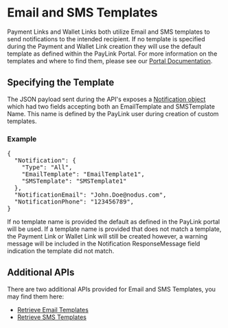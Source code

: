 # Email and SMS Templates
Payment Links and Wallet Links both utilize Email and SMS templates to send notifications to the intended recipient.  If no template is specified during the Payment and Wallet Link creation they will use the default template as defined within the PayLink Portal.  For more information on the templates and where to find them, please see our [Portal Documentation](../../../../Portal/blob/master/Sections/Features.md).

## Specifying the Template
The JSON payload sent during the API's exposes a [Notification object](JSON%20Objects.md#notification) which had two fields accepting both an EmailTemplate and SMSTemplate Name.  This name is defined by the PayLink user during creation of custom templates.

### Example
<pre>
{
  "Notification": {
    "Type": "All",
    "EmailTemplate": "EmailTemplate1",
    "SMSTemplate": "SMSTemplate1"
  },  
  "NotificationEmail": "John.Doe@nodus.com",
  "NotificationPhone": "123456789",
}
</pre>

If no template name is provided the default as defined in the PayLink portal will be used.  If a template name is provided that does not match a template, the Payment Link or Wallet Link will still be created however, a warning message will be included in the Notification ResponseMessage field indication the template did not match.

## Additional APIs
There are two additional APIs provided for Email and SMS Templates, you may find them here:

* [Retrieve Email Templates](Notifications.md#retrieve-email-notification-templates)
* [Retrieve SMS Templates](Notifications.md#retrieve-sms-notification-templates)
